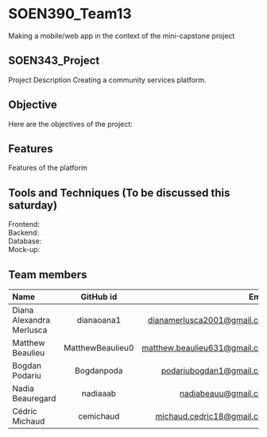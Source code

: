 # SOEN390_Team13
Making a mobile/web app in the context of the mini-capstone project

## SOEN343_Project
Project Description
Creating a community services platform.

## Objective
Here are the objectives of the project:

## Features
Features of the platform

## Tools and Techniques (To be discussed this saturday)
Frontend: <br/>
Backend: <br/>
Database:<br/>
Mock-up: <br/>

## Team members
| Name                     |      GitHub id   |                         Email |
| :----------------------- | :--------------: | ----------------------------: |
Diana Alexandra Merlusca|	dianaoana1|	dianamerlusca2001@gmail.com
Matthew Beaulieu|	MatthewBeaulieu0|	matthew.beaulieu631@gmail.com
Bogdan Podariu|	Bogdanpoda|	podariubogdan1@gmail.com
Nadia Beauregard|	nadiaaab|	nadiabeauu@gmail.com
Cédric Michaud	|cemichaud|	michaud.cedric18@gmail.com
